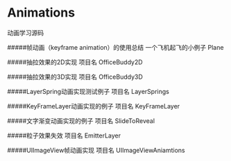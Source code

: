 # Animations
动画学习源码

#####帧动画（keyframe animation）的使用总结
一个飞机起飞的小例子 Plane

#####抽拉效果的2D实现
项目名 OfficeBuddy2D


#####抽拉效果的3D实现
项目名 OfficeBuddy3D

#####LayerSpring动画实现测试例子
项目名 LayerSprings

#####KeyFrameLayer动画实现的例子
项目名 KeyFrameLayer

#####文字渐变动画实现的例子
项目名 SlideToReveal

#####粒子效果失效
项目名 EmitterLayer

#####UIImageView帧动画实现
项目名 UIImageViewAniamtions